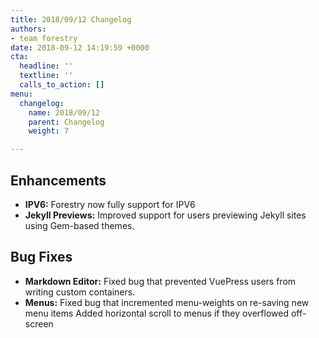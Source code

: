 ```yaml
---
title: 2018/09/12 Changelog
authors:
- team forestry
date: 2018-09-12 14:19:59 +0000
cta:
  headline: ''
  textline: ''
  calls_to_action: []
menu:
  changelog:
    name: 2018/09/12
    parent: Changelog
    weight: 7

---
```

## Enhancements

* **IPV6:** Forestry now fully support for IPV6
* **Jekyll Previews:** Improved support for users previewing Jekyll sites using Gem-based themes.

## Bug Fixes

* **Markdown Editor:** Fixed bug that prevented VuePress users from writing custom containers.
* **Menus:** Fixed bug that incremented menu-weights on re-saving new menu items
  Added horizontal scroll to menus if they overflowed off-screen